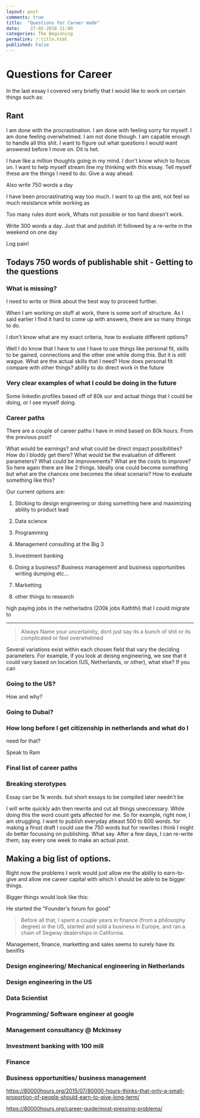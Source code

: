 ```yaml
---
layout: post
comments: true
title:  "Questions for Career mode"
date:    27-02-2018 21:00
categories: The Beginning
permalink: /:title.html
published: False
---
```


# Questions for Career

In the last essay I covered very briefly that I would like to work on
certain things such as:
 
 
 
## Rant

I am done with the procrastination. I am done with feeling sorry for
myself. I am done feeling overwhelmed. I am not done though. I am
capable enough to handle all this shit. I want to figure out what
questions I would want answered before I move on. Dit is het.


I have like a million thoughts going in my mind. I don't know which to
focus on. I want to help myself stream line my thinking with this
essay. Tell myself these are the things I need to do. Give a way
ahead.

Also write 750 words a day

I have been procrastinating way too much. I want to up the anti, not
feel so much resistance while working as

Too many rules dont work, Whats not possible or too hard doesn't
work. 

Write 300 words a day. Just that and publish it! followed by a
re-write in the weekend on one day

Log pain!

## Todays 750 words of publishable shit - Getting to the questions

### What is missing? 

I need to write or think about the best way to proceed further.

When I am working on stuff at work, there is some sort of
structure. As I said earlier I find it hard to come up with answers,
there are so many  things to do. 

I don't know what are my exact criteria, how to evaluate different
options? 

Well I do know that I have to use I have to use things like personal
fit, skills to be gained, connections and the other one while doing
this. But it is still wague. What are the actual skills that I need?
How does personal fit compare with other things? ability to do direct
work in the future

### Very clear examples of what I could be doing in the future

Some linkedin profiles based off of 80k uur and actual things that I
could be doing, or I see myself doing.

### Career paths
There are a couple of career paths I have in mind based on 80k
hours. From the previous post?


   What would be earnings? and what could be direct impact
   possibilities?
   How do I bloddy get there?
   What would be the evaluation of different parameters?
   What could be improvements?
   What are the costs to improve? 
   So here again there are like 2 things. Ideally one could become
   something but what are the chances one becomes the ideal scenario?
   How to evaluate something like this? 
   
Our current options are:
1. Sticking to design engineering or doing something here and
   maximizing ability to product lead
   
2. Data science

3. Programming

4. Management consulting at the Big 3

5. Investment banking

6. Doing a business? Business management and business opportunities
writing dumping etc...

7. Marketting

8. other things to research

high paying jobs in the netherladns (200k jobs Kaththi) that I could
migrate to

---

>Always Name your uncertainity, dont just say its a bunch of shit or
>its complicated or feel overwhelmed

Several variations exist within each chosen field that vary the
deciding parameters. For example, if you look at deisng engineering,
we see that it could vary based on location (US, Netherlands, or
other), what else? If you can 

### Going to the US?

How and why?

### Going to Dubai?

### How long before I get citizenship in netherlands and what do I
need for that?

Speak to Ram

### Final list of career paths

### Breaking sterotypes

Essay can be 1k words. but short essays to be compiled later needn't
be

I will write quickly adn then rewrite and cut all things
uneccessary. While doing this the word count gets affected for me. So
for example, right now, I am struggling. I want to publish everyday
atleast 500 to 600 words. for making a firsst draft I could use the
750 words but for rewrites i think I might do better focussing on
publishing. What say. After a few days, I can re-write them, say every
one week to make an actual post.

## Making a big list of options.

Right now the problems I work would just allow me the ability to
earn-to-give and allow me career capital with which I should be able
to be bigger things.

Bigger things would look like this:

He started the "Founder's forum for good"

> Before all that, I spent a couple years in finance (from a philosophy degree) in the US, started
> and sold a business in Europe, and ran a chain of Segway dealerships
> in California.

Management, finance, marketting and sales seems to surely have its benifits

### Design engineering/ Mechanical engineering in Netherlands

### Design engineering in the US

### Data Scientist

### Programming/ Software engineer at google

### Management consultancy @ Mckinsey

### Investment banking with 100 mill
### Finance

### Business opportunities/ business management

<https://80000hours.org/2015/07/80000-hours-thinks-that-only-a-small-proportion-of-people-should-earn-to-give-long-term/>

<https://80000hours.org/career-guide/most-pressing-problems/>




